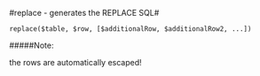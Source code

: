 #replace - generates the REPLACE SQL#

```
replace($table, $row, [$additionalRow, $additionalRow2, ...])

```
#####Note:

the rows are automatically escaped!